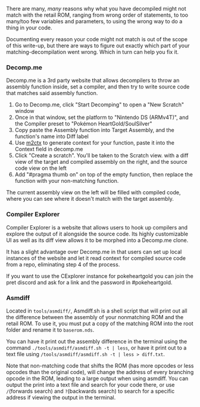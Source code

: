 There are many, *many* reasons why what you have decompiled might not match with the retail ROM, ranging from wrong order of statements, to too many/too few variables and parameters, to using the wrong way to do a thing in your code.

Documenting every reason your code might not match is out of the scope of this write-up, but there are ways to figure out exactly which part of your matching-decompilation went wrong. Which in turn can help you fix it.

### Decomp.me

Decomp.me is a 3rd party website that allows decompilers to throw an assembly function inside, set a compiler, and then try to write source code that matches said assembly function.

1. Go to Decomp.me, click "Start Decomping" to open a "New Scratch" window
2. Once in that window, set the platform to "Nintendo DS (ARMv4T)", and the Compiler preset to "Pokémon HeartGold/SoulSilver"
3. Copy paste the Assembly function into Target Assembly, and the function's name into Diff label
4. Use [m2ctx](../tools/m2ctx/README.md) to generate context for your function, paste it into the Context field in decomp.me
5. Click "Create a scratch". You'll be taken to the Scratch view. with a diff view of the target and compiled assembly on the right, and the source code view on the left
6. Add "#pragma thumb on" on top of the empty function, then replace the function with your non-matching function.

The current assembly view on the left will be filled with compiled code, where you can see where it doesn't match with the target assembly.

### Compiler Explorer
Compiler Explorer is a website that allows users to hook up compilers and explore the output of it alongside the source code. Its highly customizable UI as well as its diff view allows it to be morphed into a Decomp.me clone.

It has a slight advantage over Decomp.me in that users can set up local instances of the website and let it read context for compiled source code from a repo, eliminating step 4 of the process.

If you want to use the CExplorer instance for pokeheartgold you can join the pret discord and ask for a link and the password in #pokeheartgold.

### Asmdiff

Located in `tools/asmdiff/`, Asmdiff.sh is a shell script that will print out all the difference between the assembly of your nonmatching ROM and the retail ROM. To use it, you must put a copy of the matching ROM into the root folder and rename it to `baserom.nds`.

You can have it print out the assembly difference in the terminal using the command `./tools/asmdiff/asmdiff.sh -t | less`, or have it print out to a text file using `/tools/asmdiff/asmdiff.sh -t | less > diff.txt`.

Note that non-matching code that shifts the ROM (has more opcodes or less opcodes than the original code), will change the address of every branching opcode in the ROM, leading to a large output when using asmdiff.
You can output the print into a text file and search for your code there, or use `/`(forwards search) and `?`(backwards search) to search for a specific address if viewing the output in the terminal.